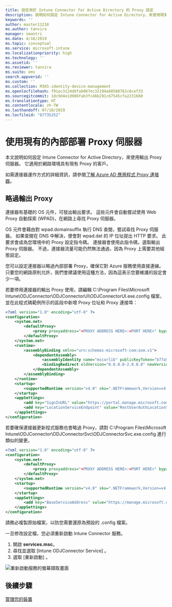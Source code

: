 ```yaml
---
title: 設定用於 Intune Connector for Active Directory 的 Proxy 設定
description: 說明如何設定 Intune Connector for Active Directory，來使用現有的內部部署 Proxy 伺服器。
keywords: ''
author: master11218
ms.author: tanvira
manager: smantri
ms.date: 4/16/2019
ms.topic: conceptual
ms.service: microsoft-intune
ms.localizationpriority: high
ms.technology: ''
ms.assetid: ''
ms.reviewer: tanvira
ms.suite: ems
search.appverid: ''
ms.custom: ''
ms.collection: M365-identity-device-management
ms.openlocfilehash: f91ec3124d8fab067ec32194a68508762c6cef33
ms.sourcegitcommit: 1dc9d4e1d906fab3fc46b291c67545cfa2231660
ms.translationtype: HT
ms.contentlocale: zh-TW
ms.lasthandoff: 07/10/2019
ms.locfileid: "67735252"
---
```

# <a name="work-with-existing-on-premises-proxy-servers"></a>使用現有的內部部署 Proxy 伺服器

本文說明如何設定 Intune Connector for Active Directory，來使用輸出 Proxy 伺服器。 它適用於網路環境具有現有 Proxy 的客戶。

如需連接器運作方式的詳細資訊，請參閱[了解 Azure AD 應用程式 Proxy 連接器](https://docs.microsoft.com/azure/active-directory/manage-apps/application-proxy-connectors)。

## <a name="bypass-outbound-proxies"></a>略過輸出 Proxy

連接器有基礎的 OS 元件，可發出輸出要求。 這些元件會自動嘗試使用 Web Proxy 自動探索 (WPAD)，在網路上尋找 Proxy 伺服器。

OS 元件會藉由對 wpad.domainsuffix 執行 DNS 查閱，嘗試尋找 Proxy 伺服器。 如果查閱在 DNS 中解決，便會對 wpad.dat 的 IP 位址提出 HTTP 要求。 此要求會成為您環境中的 Proxy 設定指令碼。 連接器會使用此指令碼，選取輸出 Proxy 伺服器。 不過，連接器流量可能仍然無法通過，因為 Proxy 上需要其他組態設定。

您可以設定連接器以略過內部部署 Proxy，確保它對 Azure 服務使用直接連線。 只要您的網路原則允許，我們會建議使用這種方法，因為這表示您要維護的設定會少一項。

若要停用連接器的輸出 Proxy 使用，請編輯 C:\Program Files\Microsoft Intune\ODJConnector\ODJConnectorUI\ODJConnectorUI.exe.config 檔案，並在此程式碼範例所示的區段中新增 Proxy 位址和 Proxy 連接埠：

```xml
<?xml version="1.0" encoding="utf-8" ?>
<configuration>
    <system.net>  
        <defaultProxy>   
            <proxy proxyaddress="<PROXY ADDRESS HERE>:<PORT HERE>" bypassonlocal="True" usesystemdefault="True"/>   
        </defaultProxy>  
    </system.net>
    <runtime>
        <assemblyBinding xmlns="urn:schemas-microsoft-com:asm.v1">
            <dependentAssembly>
                <assemblyIdentity name="mscorlib" publicKeyToken="b77a5c561934e089" culture="neutral"/>
                <bindingRedirect oldVersion="0.0.0.0-2.0.0.0" newVersion="4.6.0.0" />
            </dependentAssembly>
        </assemblyBinding>
    </runtime>
    <startup> 
        <supportedRuntime version="v4.0" sku=".NETFramework,Version=v4.6" />
    </startup>
    <appSettings>
        <add key="SignInURL" value="https://portal.manage.microsoft.com/Home/ClientLogon"/>
        <add key="LocationServiceEndpoint" value="RestUserAuthLocationService/RestUserAuthLocationService/ServiceAddresses"/>
    </appSettings>
</configuration>
```

若要確保連接器更新程式服務也會略過 Proxy，請對 C:\Program Files\Microsoft Intune\ODJConnector\ODJConnectorSvc\ODJConnectorSvc.exe.config 進行類似的變更。

```xml
<?xml version="1.0" encoding="utf-8" ?>
<configuration>
    <system.net>  
        <defaultProxy>   
            <proxy proxyaddress="<PROXY ADDRESS HERE>:<PORT HERE>" bypassonlocal="True" usesystemdefault="True"/>   
        </defaultProxy>  
    </system.net>
    <startup>
        <supportedRuntime version="v4.0" sku=".NETFramework,Version=v4.6" />
    </startup>
    <appSettings>
        <add key="BaseServiceAddress" value="https://manage.microsoft.com/" />
    </appSettings>
</configuration>
```

請務必複製原始檔案，以防您需要還原為預設的 .config 檔案。

一旦修改設定檔，您必須重新啟動 Intune Connector 服務。 

1. 開啟 **services.msc**。
2. 尋找並選取 [Intune ODJConnector Service]  。
3. 選取 [重新啟動]  。

![重新啟動服務的螢幕擷取畫面](media/autopilot-hybrid-connector-proxy/service-restart.png)


## <a name="next-steps"></a>後續步驟

[管理您的裝置](device-management.md)